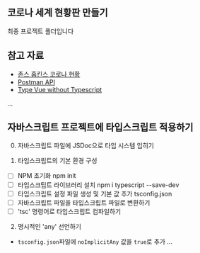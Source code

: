 ## 코로나 세계 현황판 만들기

최종 프로젝트 폴더입니다

## 참고 자료

- [존스 홉킨스 코로나 현황](https://www.arcgis.com/apps/opsdashboard/index.html#/bda7594740fd40299423467b48e9ecf6)
- [Postman API](https://documenter.getpostman.com/view/10808728/SzS8rjbc?version=latest#27454960-ea1c-4b91-a0b6-0468bb4e6712)
- [Type Vue without Typescript](https://blog.usejournal.com/type-vue-without-typescript-b2b49210f0b)

...
## 자바스크립트 프로젝트에 타입스크립트 적용하기

0. 자바스크립트 파일에 JSDoc으로 타입 시스템 입히기

1. 타입스크립트의 기본 환경 구성
  - [ ] NPM 초기화 npm init
  - [ ] 타입스크팁트 라이브러리 설치 npm i typescript --save-dev
  - [ ] 타입스크립트 설정 파일 생성 및 기본 값 추가 tsconfig.json
  - [ ] 자바스크립트 파일을 타입스크립트 파일로 변환하기
  - [ ] 'tsc' 명령어로 타입스크립트 컴파일하기
  
2. 명시적인 'any' 선언하기
  - `tsconfig.json`파일에 `noImplicitAny` 값을 `true`로 추가
...